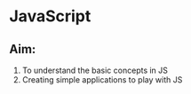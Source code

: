 # JavaScript
## Aim:
1. To understand the basic concepts in JS
2. Creating simple applications to play with JS
